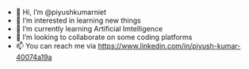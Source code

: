 - 👋 Hi, I’m @piyushkumarniet
- 👀 I’m interested in learning new things
- 🌱 I’m currently learning Artificial Imtelligence 
- 💞️ I’m looking to collaborate on some coding platforms
- 📫 You can reach me via https://www.linkedin.com/in/piyush-kumar-40074a19a
